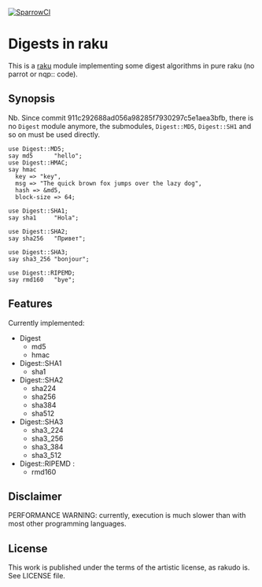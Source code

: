 [![SparrowCI](https://ci.sparrowhub.io/project/gh-grondilu-libdigest-raku/badge)](https://ci.sparrowhub.io)

# Digests in raku

This is a [raku](https://raku.org/) module implementing some digest algorithms
in pure raku (no parrot or nqp:: code).

## Synopsis

Nb.  Since commit 911c292688ad056a98285f7930297c5e1aea3bfb,
there is no `Digest` module anymore, the submodules, `Digest::MD5`, `Digest::SH1` and
so on must be used directly.
    
    use Digest::MD5;
    say md5      "hello";
    use Digest::HMAC;
    say hmac
      key => "key",
      msg => "The quick brown fox jumps over the lazy dog", 
      hash => &md5,
      block-size => 64;

    use Digest::SHA1;
    say sha1     "Hola";

    use Digest::SHA2;
    say sha256   "Привет"; 

    use Digest::SHA3;
    say sha3_256 "bonjour";
    
    use Digest::RIPEMD;
    say rmd160   "bye";
    

## Features

Currently implemented:

* Digest
  - md5
  - hmac
* Digest::SHA1
  - sha1
* Digest::SHA2
  - sha224
  - sha256
  - sha384
  - sha512
* Digest::SHA3
  - sha3\_224
  - sha3\_256
  - sha3\_384
  - sha3\_512
* Digest::RIPEMD :
  - rmd160

## Disclaimer

PERFORMANCE WARNING: currently, execution is much slower than with most other programming languages.

## License

This work is published under the terms of the artistic license, as rakudo is.
See LICENSE file.

